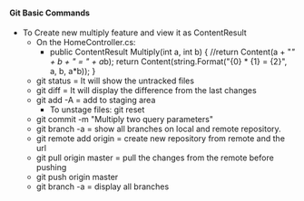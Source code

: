 #### Git Basic Commands
 * To Create new multiply feature and view it as ContentResult  
   * On the HomeController.cs:
        *	public ContentResult Multiply(int a, int b)
            {
                //return Content(a + "*" + b + " = " + a*b);
                return Content(string.Format("{0} * {1} = {2}", a, b, a*b));
            }
   * git status = It will show the untracked files
   * git diff = It will display the difference from the last changes
   * git add -A = add to staging area
     * To unstage files: git reset
   * git commit -m "Multiply two query parameters"
   * git branch -a = show all branches on local and remote repository.
   * git remote add origin <url> = create new repository from remote and the url
   * git pull origin master = pull the changes from the remote before pushing
   * git push origin master 
   * git branch -a = display all branches